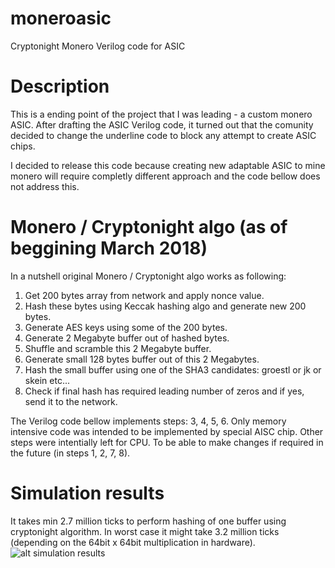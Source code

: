 # moneroasic
Cryptonight Monero Verilog code for ASIC

# Description
This is a ending point of the project that I was leading - a custom monero ASIC.
After drafting the ASIC Verilog code, it turned out that the comunity decided to
change the underline code to block any attempt to create ASIC chips.

I decided to release this code because creating new adaptable ASIC to mine monero
will require completly different approach and the code bellow does not address this.

# Monero / Cryptonight algo (as of beggining March 2018)
In a nutshell original Monero / Cryptonight algo works as following:
1. Get 200 bytes array from network and apply nonce value.
2. Hash these bytes using Keccak hashing algo and generate new 200 bytes.
3. Generate AES keys using some of the 200 bytes.
4. Generate 2 Megabyte buffer out of hashed bytes.
5. Shuffle and scramble this 2 Megabyte buffer.
6. Generate small 128 bytes buffer out of this 2 Megabytes.
7. Hash the small buffer using one of the SHA3 candidates: groestl or jk or skein etc...
8. Check if final hash has required leading number of zeros and if yes, send it to the network.

The Verilog code bellow implements steps: 3, 4, 5, 6. Only memory intensive code was
intended to be implemented by special AISC chip. Other steps were intentially left for CPU.
To be able to make changes if required in the future (in steps 1, 2, 7, 8).

# Simulation results
It takes min 2.7 million ticks to perform hashing of one buffer using cryptonight algorithm.
In worst case it might take 3.2 million ticks (depending on the 64bit x 64bit multiplication in hardware).
![alt simulation results](https://raw.githubusercontent.com/stremovsky/moneroasic/master/simulation.png)

